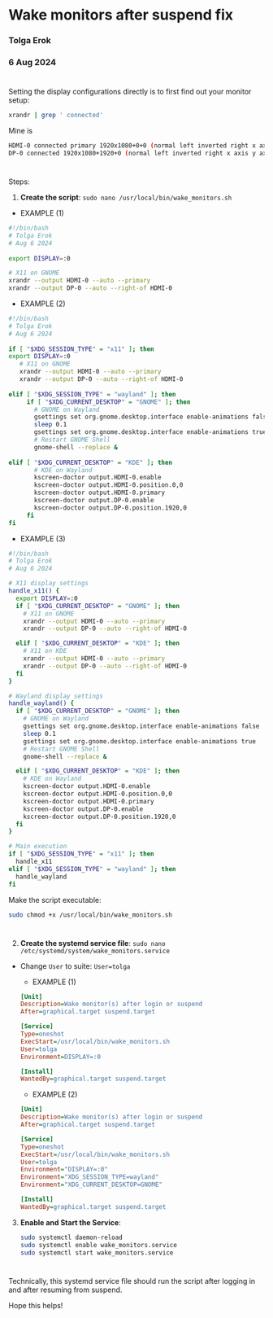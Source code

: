# Wake monitors after suspend fix
### Tolga Erok
### 6 Aug 2024

#
Setting the display configurations directly is to first find out your monitor setup:


```bash
xrandr | grep ' connected'

```
Mine is
```bash
HDMI-0 connected primary 1920x1080+0+0 (normal left inverted right x axis y axis) 598mm x 336mm
DP-0 connected 1920x1080+1920+0 (normal left inverted right x axis y axis) 598mm x 336mm
```
#

Steps:

1. **Create the script**:  `sudo nano /usr/local/bin/wake_monitors.sh`

- EXAMPLE (1)
```bash
#!/bin/bash
# Tolga Erok
# Aug 6 2024
   
export DISPLAY=:0

# X11 on GNOME
xrandr --output HDMI-0 --auto --primary
xrandr --output DP-0 --auto --right-of HDMI-0
```

- EXAMPLE (2)
```bash
#!/bin/bash
# Tolga Erok
# Aug 6 2024
   
if [ "$XDG_SESSION_TYPE" = "x11" ]; then
export DISPLAY=:0   
   # X11 on GNOME
   xrandr --output HDMI-0 --auto --primary
   xrandr --output DP-0 --auto --right-of HDMI-0
  
elif [ "$XDG_SESSION_TYPE" = "wayland" ]; then
     if [ "$XDG_CURRENT_DESKTOP" = "GNOME" ]; then
       # GNOME on Wayland
       gsettings set org.gnome.desktop.interface enable-animations false
       sleep 0.1
       gsettings set org.gnome.desktop.interface enable-animations true
       # Restart GNOME Shell
       gnome-shell --replace &
   
elif [ "$XDG_CURRENT_DESKTOP" = "KDE" ]; then
       # KDE on Wayland
       kscreen-doctor output.HDMI-0.enable
       kscreen-doctor output.HDMI-0.position.0,0
       kscreen-doctor output.HDMI-0.primary
       kscreen-doctor output.DP-0.enable
       kscreen-doctor output.DP-0.position.1920,0
     fi
fi
   ```

- EXAMPLE (3)
```bash
#!/bin/bash
# Tolga Erok
# Aug 6 2024

# X11 display settings
handle_x11() {
  export DISPLAY=:0
  if [ "$XDG_CURRENT_DESKTOP" = "GNOME" ]; then
    # X11 on GNOME
    xrandr --output HDMI-0 --auto --primary
    xrandr --output DP-0 --auto --right-of HDMI-0

  elif [ "$XDG_CURRENT_DESKTOP" = "KDE" ]; then
    # X11 on KDE
    xrandr --output HDMI-0 --auto --primary
    xrandr --output DP-0 --auto --right-of HDMI-0
  fi
}

# Wayland display settings
handle_wayland() {
  if [ "$XDG_CURRENT_DESKTOP" = "GNOME" ]; then
    # GNOME on Wayland
    gsettings set org.gnome.desktop.interface enable-animations false
    sleep 0.1
    gsettings set org.gnome.desktop.interface enable-animations true
    # Restart GNOME Shell
    gnome-shell --replace &

  elif [ "$XDG_CURRENT_DESKTOP" = "KDE" ]; then
    # KDE on Wayland
    kscreen-doctor output.HDMI-0.enable
    kscreen-doctor output.HDMI-0.position.0,0
    kscreen-doctor output.HDMI-0.primary
    kscreen-doctor output.DP-0.enable
    kscreen-doctor output.DP-0.position.1920,0
  fi
}

# Main execution
if [ "$XDG_SESSION_TYPE" = "x11" ]; then
  handle_x11
elif [ "$XDG_SESSION_TYPE" = "wayland" ]; then
  handle_wayland
fi
```

Make the script executable:

```bash
sudo chmod +x /usr/local/bin/wake_monitors.sh
```
#
2. **Create the systemd service file**:  `sudo nano /etc/systemd/system/wake_monitors.service` 
- Change `User` to suite: `User=tolga`
   

   - EXAMPLE (1)
   ```ini
   [Unit]
   Description=Wake monitor(s) after login or suspend
   After=graphical.target suspend.target

   [Service]
   Type=oneshot
   ExecStart=/usr/local/bin/wake_monitors.sh
   User=tolga
   Environment=DISPLAY=:0

   [Install]
   WantedBy=graphical.target suspend.target
   ```

   - EXAMPLE (2)
   ```ini
   [Unit]
   Description=Wake monitor(s) after login or suspend
   After=graphical.target suspend.target

   [Service]
   Type=oneshot
   ExecStart=/usr/local/bin/wake_monitors.sh
   User=tolga
   Environment="DISPLAY=:0"
   Environment="XDG_SESSION_TYPE=wayland" 
   Environment="XDG_CURRENT_DESKTOP=GNOME" 

   [Install]
   WantedBy=graphical.target suspend.target
   ```
   
3. **Enable and Start the Service**:
   

   ```bash
   sudo systemctl daemon-reload
   sudo systemctl enable wake_monitors.service
   sudo systemctl start wake_monitors.service
   ```

# 
Technically, this systemd service file should run the script after logging in and after resuming from suspend.

Hope this helps!
